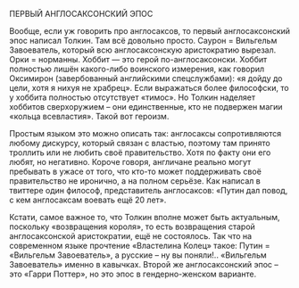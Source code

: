 ПЕРВЫЙ АНГЛОСАКСОНСКИЙ ЭПОС

Вообще, если уж говорить про англосаксов, то первый англосаксонский эпос написал Толкин. Там всё довольно просто. Саурон = Вильгельм Завоеватель, который всю англосаксонскую аристократию вырезал. Орки = норманны. Хоббит — это герой по-англосаксонски. Хоббит полностью лишён какого-либо воинского измерения, как говорил Оксимирон (завербованный английскими спецслужбами): «я дойду до цели, хотя я нихуя не храбрец». Если выражаться более философски, то у хоббита полностью отсутствует «тимос». Но Толкин наделяет хоббитов сверхоружием – они единственные, кто не подвержен магии «кольца всевластия». Такой вот героизм. 

Простым языком это можно описать так: англосаксы сопротивляются любому дискурсу, который связан с властью, поэтому там принято троллить или не любить своё правительство. Хотя по факту они его любят, но негативно. Короче говоря, англичане реально могут пребывать в ужасе от того, что кто-то может поддерживать своё правительство не иронично, а на полном серьёзе. Как написал в твиттере один философ, представитель англосаксов: «Путин дал повод, с кем англосаксам воевать ещё 20 лет». 

Кстати, самое важное то, что Толкин вполне может быть актуальным, поскольку «возвращения короля», то есть возвращения старой англосаксонской аристократии, ещё не состоялось. Так что на современном языке прочтение «Властелина Колец» такое: Путин = «Вильгельм Завоеватель», а русские – ну вы поняли!.. «Вильгельм Завоеватель» именно в кавычках. Второй же англосаксонский эпос – это «Гарри Поттер», но это эпос в гендерно-женском варианте.

